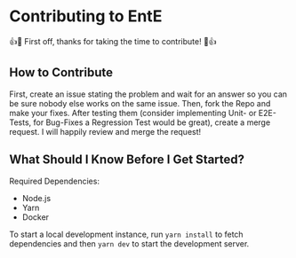 # Contributing to EntE

👍🎉 First off, thanks for taking the time to contribute! 🎉👍

## How to Contribute

First, create an issue stating the problem and wait for an answer so you can be sure nobody else works on the same issue.
Then, fork the Repo and make your fixes.
After testing them (consider implementing Unit- or E2E-Tests, for Bug-Fixes a Regression Test would be great), create a merge request.
I will happily review and merge the request!

## What Should I Know Before I Get Started?

Required Dependencies:

- Node.js
- Yarn
- Docker

To start a local development instance, run `yarn install` to fetch dependencies and then `yarn dev` to start the development server.
